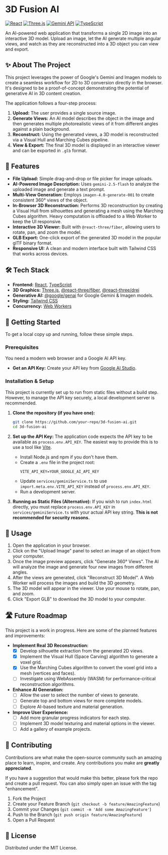 # 3D Fusion AI

[![React](https://img.shields.io/badge/React-19-blue?logo=react)](https://react.dev/)
[![Three.js](https://img.shields.io/badge/Three.js-r164-green?logo=three.js)](https://threejs.org/)
[![Gemini API](https://img.shields.io/badge/Gemini_API-v1-orange?logo=google)](https://ai.google.dev/)
[![TypeScript](https://img.shields.io/badge/TypeScript-5-blue?logo=typescript)](https://www.typescriptlang.org/)

An AI-powered web application that transforms a single 2D image into an interactive 3D model. Upload an image, let the AI generate multiple angular views, and watch as they are reconstructed into a 3D object you can view and export.

## ✨ About The Project

This project leverages the power of Google's Gemini and Imagen models to create a seamless workflow for 2D to 3D conversion directly in the browser. It's designed to be a proof-of-concept demonstrating the potential of generative AI in 3D content creation.

The application follows a four-step process:
1.  **Upload:** The user provides a single source image.
2.  **Generate Views:** An AI model describes the object in the image and then generates multiple photorealistic views of it from different angles against a plain background.
3.  **Reconstruct:** Using the generated views, a 3D model is reconstructed via a Visual Hull and Marching Cubes pipeline.
4.  **View & Export:** The final 3D model is displayed in an interactive viewer and can be exported in `.glb` format.

## 🚀 Features

*   **File Upload:** Simple drag-and-drop or file picker for image uploads.
*   **AI-Powered Image Description:** Uses `gemini-2.5-flash` to analyze the uploaded image and generate a text prompt.
*   **Multi-View Generation:** Employs `imagen-4.0-generate-001` to create consistent 360° views of the object.
*   **In-Browser 3D Reconstruction:** Performs 3D reconstruction by creating a Visual Hull from silhouettes and generating a mesh using the Marching Cubes algorithm. Heavy computation is offloaded to a Web Worker to keep the UI responsive.
*   **Interactive 3D Viewer:** Built with `@react-three/fiber`, allowing users to rotate, pan, and zoom the model.
*   **GLB Export:** One-click export of the generated 3D model in the popular glTF binary format.
*   **Responsive UI:** A clean and modern interface built with Tailwind CSS that works across devices.

## 🛠️ Tech Stack

*   **Frontend:** [React](https://react.dev/), [TypeScript](https://www.typescriptlang.org/)
*   **3D Graphics:** [Three.js](https://threejs.org/), [@react-three/fiber](https://docs.pmnd.rs/react-three-fiber/getting-started/introduction), [@react-three/drei](https://github.com/pmndrs/drei)
*   **Generative AI:** [@google/genai](https://www.npmjs.com/package/@google/genai) for Google Gemini & Imagen models.
*   **Styling:** [Tailwind CSS](https://tailwindcss.com/)
*   **Concurrency:** [Web Workers](https://developer.mozilla.org/en-US/docs/Web/API/Web_Workers_API/Using_web_workers)

## 🔧 Getting Started

To get a local copy up and running, follow these simple steps.

### Prerequisites

You need a modern web browser and a Google AI API key.

*   **Get an API Key:** Create your API key from [Google AI Studio](https://makersuite.google.com/app/apikey).

### Installation & Setup

This project is currently set up to run from static files without a build step. However, to manage the API key securely, a local development server is recommended.

1.  **Clone the repository (if you have one):**
    ```sh
    git clone https://github.com/your-repo/3d-fusion-ai.git
    cd 3d-fusion-ai
    ```
2.  **Set up the API Key:**
    The application code expects the API key to be available as `process.env.API_KEY`. The easiest way to provide this is to use a tool like [Vite](https://vitejs.dev/).

    *   Install Node.js and npm if you don't have them.
    *   Create a `.env` file in the project root:
        ```
        VITE_API_KEY=YOUR_GOOGLE_AI_API_KEY
        ```
    *   Update `services/geminiService.ts` to use `import.meta.env.VITE_API_KEY` instead of `process.env.API_KEY`.
    *   Run a development server.

3.  **Running as Static Files (Alternative):**
    If you wish to run `index.html` directly, you must replace `process.env.API_KEY` in `services/geminiService.ts` with your actual API key string. **This is not recommended for security reasons.**

## 📄 Usage

1.  Open the application in your browser.
2.  Click on the "Upload Image" panel to select an image of an object from your computer.
3.  Once the image preview appears, click "Generate 360° Views". The AI will analyze the image and generate four new images from different angles.
4.  After the views are generated, click "Reconstruct 3D Model". A Web Worker will process the images and build the 3D geometry.
5.  The 3D model will appear in the viewer. Use your mouse to rotate, pan, and zoom.
6.  Click "Export GLB" to download the 3D model to your computer.

## 🛣️ Future Roadmap

This project is a work in progress. Here are some of the planned features and improvements:

*   **Implement Real 3D Reconstruction:**
    *   [x] Develop silhouette extraction from the generated 2D views.
    *   [x] Implement the Visual Hull (Space Carving) algorithm to generate a voxel grid.
    *   [x] Use the Marching Cubes algorithm to convert the voxel grid into a mesh (vertices and faces).
    *   [ ] Investigate using WebAssembly (WASM) for performance-critical reconstruction algorithms.
*   **Enhance AI Generation:**
    *   [ ] Allow the user to select the number of views to generate.
    *   [ ] Generate top and bottom views for more complete models.
    *   [ ] Explore AI-based texture and material generation.
*   **Improve User Experience:**
    *   [ ] Add more granular progress indicators for each step.
    *   [ ] Implement 3D model texturing and material options in the viewer.
    *   [ ] Add a gallery of example projects.

## 🤝 Contributing

Contributions are what make the open-source community such an amazing place to learn, inspire, and create. Any contributions you make are **greatly appreciated**.

If you have a suggestion that would make this better, please fork the repo and create a pull request. You can also simply open an issue with the tag "enhancement".

1.  Fork the Project
2.  Create your Feature Branch (`git checkout -b feature/AmazingFeature`)
3.  Commit your Changes (`git commit -m 'Add some AmazingFeature'`)
4.  Push to the Branch (`git push origin feature/AmazingFeature`)
5.  Open a Pull Request

## 📜 License

Distributed under the MIT License.
